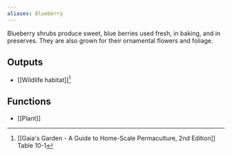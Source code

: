 ```yaml
---
aliases: Blueberry
---
```

Blueberry shrubs produce sweet, blue berries used fresh, in baking, and in preserves. They are also grown for their ornamental flowers and foliage.
## Outputs
- [[Wildlife habitat]][^1]
## Functions
- [[Plant]]

[^1]: [[Gaia's Garden - A Guide to Home-Scale Permaculture, 2nd Edition]] Table 10-1